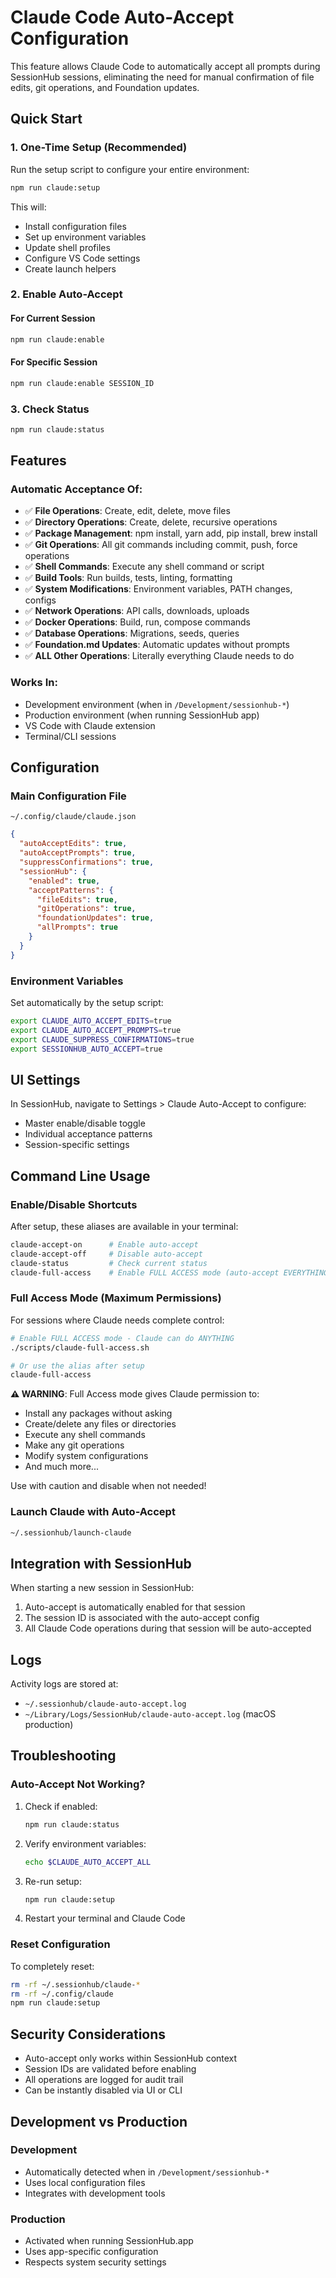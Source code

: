 # Claude Code Auto-Accept Configuration

This feature allows Claude Code to automatically accept all prompts during SessionHub sessions, eliminating the need for manual confirmation of file edits, git operations, and Foundation updates.

## Quick Start

### 1. One-Time Setup (Recommended)

Run the setup script to configure your entire environment:

```bash
npm run claude:setup
```

This will:
- Install configuration files
- Set up environment variables
- Update shell profiles
- Configure VS Code settings
- Create launch helpers

### 2. Enable Auto-Accept

#### For Current Session
```bash
npm run claude:enable
```

#### For Specific Session
```bash
npm run claude:enable SESSION_ID
```

### 3. Check Status
```bash
npm run claude:status
```

## Features

### Automatic Acceptance Of:
- ✅ **File Operations**: Create, edit, delete, move files
- ✅ **Directory Operations**: Create, delete, recursive operations
- ✅ **Package Management**: npm install, yarn add, pip install, brew install
- ✅ **Git Operations**: All git commands including commit, push, force operations
- ✅ **Shell Commands**: Execute any shell command or script
- ✅ **Build Tools**: Run builds, tests, linting, formatting
- ✅ **System Modifications**: Environment variables, PATH changes, configs
- ✅ **Network Operations**: API calls, downloads, uploads
- ✅ **Docker Operations**: Build, run, compose commands
- ✅ **Database Operations**: Migrations, seeds, queries
- ✅ **Foundation.md Updates**: Automatic updates without prompts
- ✅ **ALL Other Operations**: Literally everything Claude needs to do

### Works In:
- Development environment (when in `/Development/sessionhub-*`)
- Production environment (when running SessionHub app)
- VS Code with Claude extension
- Terminal/CLI sessions

## Configuration

### Main Configuration File
`~/.config/claude/claude.json`

```json
{
  "autoAcceptEdits": true,
  "autoAcceptPrompts": true,
  "suppressConfirmations": true,
  "sessionHub": {
    "enabled": true,
    "acceptPatterns": {
      "fileEdits": true,
      "gitOperations": true,
      "foundationUpdates": true,
      "allPrompts": true
    }
  }
}
```

### Environment Variables
Set automatically by the setup script:

```bash
export CLAUDE_AUTO_ACCEPT_EDITS=true
export CLAUDE_AUTO_ACCEPT_PROMPTS=true
export CLAUDE_SUPPRESS_CONFIRMATIONS=true
export SESSIONHUB_AUTO_ACCEPT=true
```

## UI Settings

In SessionHub, navigate to Settings > Claude Auto-Accept to configure:
- Master enable/disable toggle
- Individual acceptance patterns
- Session-specific settings

## Command Line Usage

### Enable/Disable Shortcuts
After setup, these aliases are available in your terminal:

```bash
claude-accept-on      # Enable auto-accept
claude-accept-off     # Disable auto-accept
claude-status         # Check current status
claude-full-access    # Enable FULL ACCESS mode (auto-accept EVERYTHING)
```

### Full Access Mode (Maximum Permissions)

For sessions where Claude needs complete control:

```bash
# Enable FULL ACCESS mode - Claude can do ANYTHING
./scripts/claude-full-access.sh

# Or use the alias after setup
claude-full-access
```

**⚠️ WARNING**: Full Access mode gives Claude permission to:
- Install any packages without asking
- Create/delete any files or directories
- Execute any shell commands
- Make any git operations
- Modify system configurations
- And much more...

Use with caution and disable when not needed!

### Launch Claude with Auto-Accept
```bash
~/.sessionhub/launch-claude
```

## Integration with SessionHub

When starting a new session in SessionHub:
1. Auto-accept is automatically enabled for that session
2. The session ID is associated with the auto-accept config
3. All Claude Code operations during that session will be auto-accepted

## Logs

Activity logs are stored at:
- `~/.sessionhub/claude-auto-accept.log`
- `~/Library/Logs/SessionHub/claude-auto-accept.log` (macOS production)

## Troubleshooting

### Auto-Accept Not Working?

1. Check if enabled:
   ```bash
   npm run claude:status
   ```

2. Verify environment variables:
   ```bash
   echo $CLAUDE_AUTO_ACCEPT_ALL
   ```

3. Re-run setup:
   ```bash
   npm run claude:setup
   ```

4. Restart your terminal and Claude Code

### Reset Configuration

To completely reset:
```bash
rm -rf ~/.sessionhub/claude-*
rm -rf ~/.config/claude
npm run claude:setup
```

## Security Considerations

- Auto-accept only works within SessionHub context
- Session IDs are validated before enabling
- All operations are logged for audit trail
- Can be instantly disabled via UI or CLI

## Development vs Production

### Development
- Automatically detected when in `/Development/sessionhub-*`
- Uses local configuration files
- Integrates with development tools

### Production
- Activated when running SessionHub.app
- Uses app-specific configuration
- Respects system security settings